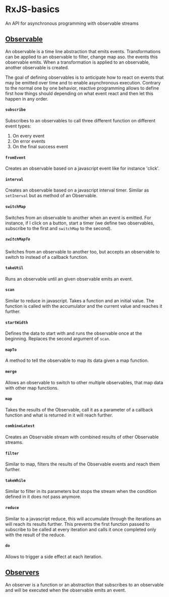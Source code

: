 # RxJS-basics
An API for asynchronous programming with observable streams

## [Observable](http://reactivex.io/documentation/observable.html)
An observable is a time line abstraction that emits events.
Transformations can be applied to an observable to filter, change map aso. the events this observable emits.
When a transformation is applied to an observable, another observable is created.

The goal of defining observables is to anticipate how to react on events that may be emitted over time and to enable asynchronous execution.
Contrary to the normal one by one behavior, reactive programming allows to define first how things should depending on what event react and then let this happen in any order.

#### `subscribe`
Subscribes to an observables to call three different function on different event types:

1. On every event
2. On error events
3. On the final success event

#### `fromEvent`
Creates an observable based on a javascript event like for instance 'click'.

#### `interval`
Creates an observable based on a javascript interval timer. Similar as `setInerval` but as method of an Observable.

#### `switchMap`
Switches from an observable to another when an event is emitted. For instance, if I click on a button, start a timer (we define two observables, subscribe to the first and `switchMap` to the second).

##### `switchMapTo`
Switches from an observable to another too, but accepts an observable to switch to instead of a callback function.

#### `takeUtil`
Runs an observable until an given observable emits an event.

#### `scan`
Similar to reduce in javascript. Takes a function and an initial value. The function is called with the accumulator and the current value and reaches it further.

#### `startWidth`
Defines the data to start with and runs the observable once at the beginning. Replaces the second argument of `scan`.

#### `mapTo`
A method to tell the observable to map its data given a map function.

#### `merge`
Allows an observable to switch to other multiple observables, that map data with other map functions.

#### `map`
Takes the results of the Observable, call it as a parameter of a callback function and what is returned in it will reach further.

#### `combineLatest`
Creates an Observable stream with combined results of other Observable streams.

#### `filter`
Similar to map, filters the results of the Observable events and reach them further.

#### `takeWhile`
Similar to filter in its parameters but stops the stream when the condition defined in it does not pass anymore.

#### `reduce`
Similar to a javascript reduce, this will accumulate through the iterations an will reach its results further. This prevents the first function passed to subscribe to be called at every iteration and calls it once completed only with the result of the reduce.

#### `do`
Allows to trigger a side effect at each iteration.

## [Observers](http://www.introtorx.com/Content/v1.0.10621.0/02_KeyTypes.html#IObserver)
An observer is a function or an abstraction that subscribes to an observable and will be executed when the observable emits an event.
